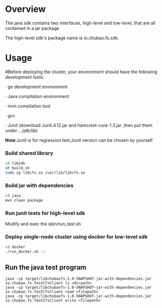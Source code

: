 # Overview
The java sdk contains two interfaces, high-level and low-level,  that are all contained in a jar package

The high-level sdk's package name is io.chubao.fs.sdk.
# Usage

#Before deploying the cluster, your environment should have the following development tools:

· go development environment

· Java compilation environment 

· mvn compilation tool

· gcc

· Junit (download Junit.4.12.jar and hamcrest-core-1.3.jar ,then put them under  .../jdk/lib)

**Note**:Junit is for regression test,Junit version can be chosen by yourself

### Build shared library

```bash
cd libsdk
sh build.sh
sudo cp libcfs.so /usr/lib/libcfs.so
```

### Build jar with dependencies

```bash
cd java
mvn clean package
```

###  Run junit tests for  high-level sdk
Modify and exec the sbin/run_test.sh

### Deploy single-node cluster using docker for low-level sdk

```bash
cd docker
./run_docker.sh -r
```

## Run the java test program

```
java -cp target/libchubaofs-1.0-SNAPSHOT-jar-with-dependencies.jar io.chubao.fs.TestCfsClient ls <dirpath>
java -cp target/libchubaofs-1.0-SNAPSHOT-jar-with-dependencies.jar io.chubao.fs.TestCfsClient read <filepath>
java -cp target/libchubaofs-1.0-SNAPSHOT-jar-with-dependencies.jar io.chubao.fs.TestCfsClient write <filepath>
```
